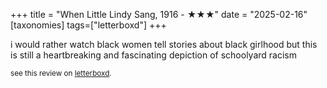 +++
title = "When Little Lindy Sang, 1916 - ★★★"
date = "2025-02-16"
[taxonomies]
tags=["letterboxd"]
+++

i would rather watch black women tell stories about black girlhood but this is still a heartbreaking and fascinating depiction of schoolyard racism

<small>see this review on <a href="https://letterboxd.com/nonmodernist/film/when-little-lindy-sang/">letterboxd</a>.</small>